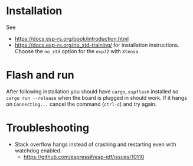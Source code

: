 # Installation
See
- <https://docs.esp-rs.org/book/introduction.html>
- <https://docs.esp-rs.org/no_std-training/>
for installation instructions.
Choose the `no_std` option for the `exp32` with `Xtensa`.

# Flash and run
After following installation you should have `cargo`, `espflash` installed so `cargo run --release` when the board is plugged in should work. If it hangs on `Connecting...` cancel the command (`ctrl-c`) and try again.

# Troubleshooting
- Stack overflow hangs instead of crashing and restarting even with watchdog enabled.
    - <https://github.com/espressif/esp-idf/issues/10110>